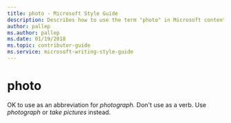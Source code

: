 ```yaml
---
title: photo - Microsoft Style Guide
description: Describes how to use the term "photo" in Microsoft content.
author: pallep
ms.author: pallep
ms.date: 01/19/2018
ms.topic: contributor-guide
ms.service: microsoft-writing-style-guide
---
```


# photo

OK to use as an abbreviation for *photograph.* Don't use as a verb. Use *photograph* or *take pictures* instead. 
